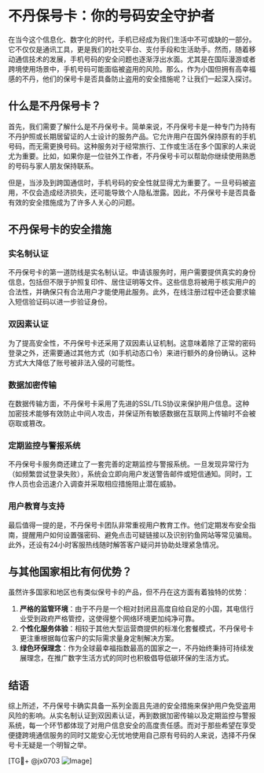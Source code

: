 # 不丹保号卡：你的号码安全守护者

在当今这个信息化、数字化的时代，手机已经成为我们生活中不可或缺的一部分。它不仅仅是通讯工具，更是我们的社交平台、支付手段和生活助手。然而，随着移动通信技术的发展，手机号码的安全问题也逐渐浮出水面。尤其是在国际漫游或者跨境使用场景中，手机号码可能面临被盗用的风险。那么，作为小国但拥有高幸福感的不丹，他们的保号卡是否具备防止盗用的安全措施呢？让我们一起深入探讨。

## 什么是不丹保号卡？

首先，我们需要了解什么是不丹保号卡。简单来说，不丹保号卡是一种专门为持有不丹护照或长期居留证的人士设计的服务产品。它允许用户在国外保持原有的手机号码，而无需更换号码。这种服务对于经常旅行、工作或生活在多个国家的人来说尤为重要。比如，如果你是一位驻外工作者，不丹保号卡可以帮助你继续使用熟悉的号码与家人朋友保持联系。

但是，当涉及到跨国通信时，手机号码的安全性就显得尤为重要了。一旦号码被盗用，不仅会造成经济损失，还可能导致个人隐私泄露。因此，不丹保号卡是否具备有效的安全措施成为了许多人关心的问题。

## 不丹保号卡的安全措施

### 实名制认证

不丹保号卡的第一道防线是实名制认证。申请该服务时，用户需要提供真实的身份信息，包括但不限于护照复印件、居住证明等文件。这些信息将被用于核实用户的合法性，并确保只有合法用户才能使用此服务。此外，在线注册过程中还会要求输入短信验证码以进一步验证身份。

### 双因素认证

为了提高安全性，不丹保号卡还采用了双因素认证机制。这意味着除了正常的密码登录之外，还需要通过其他方式（如手机动态口令）来进行额外的身份确认。这种方式大大降低了账号被非法入侵的可能性。

### 数据加密传输

在数据传输方面，不丹保号卡采用了先进的SSL/TLS协议来保护用户信息。这种加密技术能够有效防止中间人攻击，并保证所有敏感数据在互联网上传输时不会被窃取或篡改。

### 定期监控与警报系统

不丹保号卡服务商还建立了一套完善的定期监控与警报系统。一旦发现异常行为（如频繁尝试登录失败），系统会立即向用户发送警告邮件或短信通知。同时，工作人员也会迅速介入调查并采取相应措施阻止潜在威胁。

### 用户教育与支持

最后值得一提的是，不丹保号卡团队非常重视用户教育工作。他们定期发布安全指南，提醒用户如何设置强密码、避免点击可疑链接以及识别钓鱼网站等常见骗局。此外，还设有24小时客服热线随时解答客户疑问并协助处理紧急情况。

## 与其他国家相比有何优势？

虽然许多国家和地区也有类似保号卡的产品，但不丹在这方面有着独特的优势：

1. **严格的监管环境**：由于不丹是一个相对封闭且高度自给自足的小国，其电信行业受到政府严格管控，这使得整个网络环境更加纯净可靠。
2. **个性化服务体验**：相较于其他大型运营商提供的标准化套餐模式，不丹保号卡更注重根据每位客户的实际需求量身定制解决方案。
3. **绿色环保理念**：作为全球最幸福指数最高的国家之一，不丹始终秉持可持续发展理念，在推广数字生活方式的同时也积极倡导低碳环保的生活方式。

## 结语

综上所述，不丹保号卡确实具备一系列全面且先进的安全措施来保护用户免受盗用风险的影响。从实名制认证到双因素认证，再到数据加密传输以及定期监控与警报系统，每一个环节都体现了对用户信息安全的高度责任感。而对于那些希望在享受便捷跨境通信服务的同时又能安心无忧地使用自己原有号码的人来说，选择不丹保号卡无疑是一个明智之举。

[TG💪+ @jx0703 ![Image](https://github.com/user-attachments/assets/dbca1d08-cadb-493c-b0ec-ad6f7a83f270)]